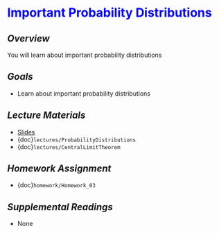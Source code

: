 # <span style="color: blue;"><b>Important Probability Distributions</b></span>

## *Overview*
You will learn about important probability distributions

## *Goals*
* Learn about important probability distributions

## *Lecture Materials*
* [Slides](https://docs.google.com/presentation/d/162LeNpOREjgB2dSaUUs369-KLCTafVjscWL6jGIEQ94/edit?usp=sharing)
* {doc}`lectures/ProbabilityDistributions`
* {doc}`lectures/CentralLimitTheorem`

## *Homework Assignment*
* {doc}`homework/Homework_03`

## *Supplemental Readings*
* None
